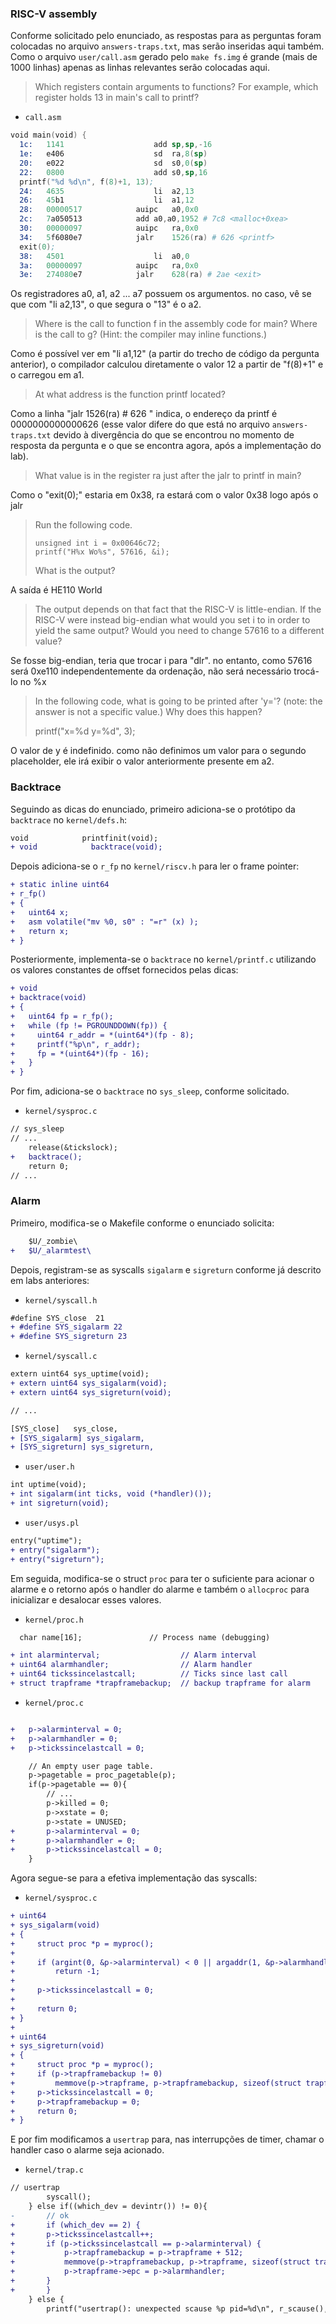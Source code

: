 ### RISC-V assembly

Conforme solicitado pelo enunciado, as respostas para as perguntas foram colocadas no arquivo `answers-traps.txt`, mas serão inseridas aqui também. Como o arquivo `user/call.asm` gerado pelo `make fs.img` é grande (mais de 1000 linhas) apenas as linhas relevantes serão colocadas aqui.

> Which registers contain arguments to functions? For example, which register holds 13 in main's call to printf?

-   `call.asm`

```S
void main(void) {
  1c:	1141                	add	sp,sp,-16
  1e:	e406                	sd	ra,8(sp)
  20:	e022                	sd	s0,0(sp)
  22:	0800                	add	s0,sp,16
  printf("%d %d\n", f(8)+1, 13);
  24:	4635                	li	a2,13
  26:	45b1                	li	a1,12
  28:	00000517          	auipc	a0,0x0
  2c:	7a050513          	add	a0,a0,1952 # 7c8 <malloc+0xea>
  30:	00000097          	auipc	ra,0x0
  34:	5f6080e7          	jalr	1526(ra) # 626 <printf>
  exit(0);
  38:	4501                	li	a0,0
  3a:	00000097          	auipc	ra,0x0
  3e:	274080e7          	jalr	628(ra) # 2ae <exit>
```

Os registradores a0, a1, a2 ... a7 possuem os argumentos. no caso, vê se que com "li a2,13", o que segura o "13" é o a2.

> Where is the call to function f in the assembly code for main? Where is the call to g? (Hint: the compiler may inline functions.)

Como é possível ver em "li a1,12" (a partir do trecho de código da pergunta anterior), o compilador calculou diretamente o valor 12 a partir de "f(8)+1" e o carregou em a1.

> At what address is the function printf located?

Como a linha "jalr 1526(ra) # 626 <printf>" indica, o endereço da printf é 0000000000000626 (esse valor difere do que está no arquivo `answers-traps.txt` devido à divergência do que se encontrou no momento de resposta da pergunta e o que se encontra agora, após a implementação do lab).

> What value is in the register ra just after the jalr to printf in main?

Como o "exit(0);" estaria em 0x38, ra estará com o valor 0x38 logo após o jalr

> Run the following code.
>
>     unsigned int i = 0x00646c72;
>     printf("H%x Wo%s", 57616, &i);
>
> What is the output?

A saída é HE110 World

> The output depends on that fact that the RISC-V is little-endian. If the RISC-V were instead big-endian what would you set i to in order to yield the same output? Would you need to change 57616 to a different value?

Se fosse big-endian, teria que trocar i para "dlr". no entanto, como 57616 será 0xe110 independentemente da ordenação, não será necessário trocá-lo no %x

> In the following code, what is going to be printed after 'y='? (note: the answer is not a specific value.) Why does this happen?
>
> printf("x=%d y=%d", 3);

O valor de y é indefinido. como não definimos um valor para o segundo placeholder, ele irá exibir o valor anteriormente presente em a2.

### Backtrace

Seguindo as dicas do enunciado, primeiro adiciona-se o protótipo da `backtrace` no `kernel/defs.h`:

```diff
void            printfinit(void);
+ void            backtrace(void);
```

Depois adiciona-se o `r_fp` no `kernel/riscv.h` para ler o frame pointer:

```diff
+ static inline uint64
+ r_fp()
+ {
+   uint64 x;
+   asm volatile("mv %0, s0" : "=r" (x) );
+   return x;
+ }
```

Posteriormente, implementa-se o `backtrace` no `kernel/printf.c` utilizando os valores constantes de offset fornecidos pelas dicas:

```diff
+ void
+ backtrace(void)
+ {
+   uint64 fp = r_fp();
+   while (fp != PGROUNDDOWN(fp)) {
+     uint64 r_addr = *(uint64*)(fp - 8);
+     printf("%p\n", r_addr);
+     fp = *(uint64*)(fp - 16);
+   }
+ }
```

Por fim, adiciona-se o `backtrace` no `sys_sleep`, conforme solicitado.

-   `kernel/sysproc.c`

```diff
// sys_sleep
// ...
    release(&tickslock);
+   backtrace();
    return 0;
// ...
```

### Alarm

Primeiro, modifica-se o Makefile conforme o enunciado solicita:

```diff
    $U/_zombie\
+   $U/_alarmtest\
```

Depois, registram-se as syscalls `sigalarm` e `sigreturn` conforme já descrito em labs anteriores:

-   `kernel/syscall.h`

```diff
#define SYS_close  21
+ #define SYS_sigalarm 22
+ #define SYS_sigreturn 23
```

-   `kernel/syscall.c`

```diff
extern uint64 sys_uptime(void);
+ extern uint64 sys_sigalarm(void);
+ extern uint64 sys_sigreturn(void);

// ...

[SYS_close]   sys_close,
+ [SYS_sigalarm] sys_sigalarm,
+ [SYS_sigreturn] sys_sigreturn,
```

-   `user/user.h`

```diff
int uptime(void);
+ int sigalarm(int ticks, void (*handler)());
+ int sigreturn(void);
```

-   `user/usys.pl`

```diff
entry("uptime");
+ entry("sigalarm");
+ entry("sigreturn");
```

Em seguida, modifica-se o struct `proc` para ter o suficiente para acionar o alarme e o retorno após o handler do alarme e também o `allocproc` para inicializar e desalocar esses valores.

-   `kernel/proc.h`

```diff
  char name[16];               // Process name (debugging)

+ int alarminterval;                  // Alarm interval
+ uint64 alarmhandler;                // Alarm handler
+ uint64 tickssincelastcall;          // Ticks since last call
+ struct trapframe *trapframebackup;  // backup trapframe for alarm
```

-   `kernel/proc.c`

```diff

+   p->alarminterval = 0;
+   p->alarmhandler = 0;
+   p->tickssincelastcall = 0;

    // An empty user page table.
    p->pagetable = proc_pagetable(p);
    if(p->pagetable == 0){
        // ...
        p->killed = 0;
        p->xstate = 0;
        p->state = UNUSED;
+       p->alarminterval = 0;
+       p->alarmhandler = 0;
+       p->tickssincelastcall = 0;
    }
```

Agora segue-se para a efetiva implementação das syscalls:

-   `kernel/sysproc.c`

```diff
+ uint64
+ sys_sigalarm(void)
+ {
+     struct proc *p = myproc();
+
+     if (argint(0, &p->alarminterval) < 0 || argaddr(1, &p->alarmhandler) < 0)
+         return -1;
+
+     p->tickssincelastcall = 0;
+
+     return 0;
+ }
+
+ uint64
+ sys_sigreturn(void)
+ {
+     struct proc *p = myproc();
+     if (p->trapframebackup != 0)
+         memmove(p->trapframe, p->trapframebackup, sizeof(struct trapframe));
+     p->tickssincelastcall = 0;
+     p->trapframebackup = 0;
+     return 0;
+ }
```

E por fim modificamos a `usertrap` para, nas interrupções de timer, chamar o handler caso o alarme seja acionado.

-   `kernel/trap.c`

```diff
// usertrap
        syscall();
    } else if((which_dev = devintr()) != 0){
-       // ok
+       if (which_dev == 2) {
+       p->tickssincelastcall++;
+       if (p->tickssincelastcall == p->alarminterval) {
+           p->trapframebackup = p->trapframe + 512;
+           memmove(p->trapframebackup, p->trapframe, sizeof(struct trapframe));
+           p->trapframe->epc = p->alarmhandler;
+       }
+       }
    } else {
        printf("usertrap(): unexpected scause %p pid=%d\n", r_scause(), p->pid);
```
